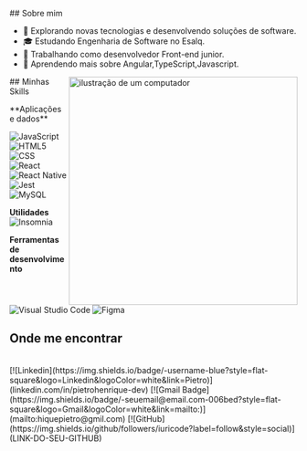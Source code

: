 <p align="left"> 
## Sobre mim

- 🤔 Explorando novas tecnologias e desenvolvendo soluções de software.
- 🎓 Estudando Engenharia de Software no Esalq.
- 💼 Trabalhando como desenvolvedor Front-end junior.
- 🌱 Aprendendo mais sobre Angular,TypeScript,Javascript.
</p>



<img src="https://raw.githubusercontent.com/MicaelliMedeiros/micaellimedeiros/master/image/computer-illustration.png" alt="ilustração de um computador" min-width="400px" max-width="400px" width="400px" align="right">
<p align="left"> 
  ## Minhas Skills
</p>
<p align="left"> 
**Aplicações e dados**


![JavaScript](https://img.shields.io/badge/-JavaScript-333333?style=flat&logo=javascript)
![HTML5](https://img.shields.io/badge/-HTML5-333333?style=flat&logo=HTML5)
![CSS](https://img.shields.io/badge/-CSS-333333?style=flat&logo=CSS3&logoColor=1572B6)
![React](https://img.shields.io/badge/-React-333333?style=flat&logo=react)
![React Native](https://img.shields.io/badge/-React%20Native-333333?style=flat&logo=react)
![Jest](https://img.shields.io/badge/-Jest-333333?style=flat&logo=jest)
![MySQL](https://img.shields.io/badge/-MySQL-333333?style=flat&logo=mysql)


**Utilidades**
<br/>
![Insomnia](https://img.shields.io/badge/-Insomnia-333333?style=flat&logo=insomnia)

**Ferramentas de desenvolvimento**
<br/>
![Visual Studio Code](https://img.shields.io/badge/-Visual%20Studio%20Code-333333?style=flat&logo=visual-studio-code&logoColor=007ACC)
![Figma](https://img.shields.io/badge/-Figma-333333?style=flat&logo=figma&logoColor=007ACC)
<br/>

## Onde me encontrar
<br/>
[![Linkedin](https://img.shields.io/badge/-username-blue?style=flat-square&logo=Linkedin&logoColor=white&link=Pietro)](linkedin.com/in/pietrohenrique-dev)
[![Gmail Badge](https://img.shields.io/badge/-seuemail@email.com-006bed?style=flat-square&logo=Gmail&logoColor=white&link=mailto:)](mailto:hiquepietro@gmil.com)
[![GitHub](https://img.shields.io/github/followers/iuricode?label=follow&style=social)](LINK-DO-SEU-GITHUB)
